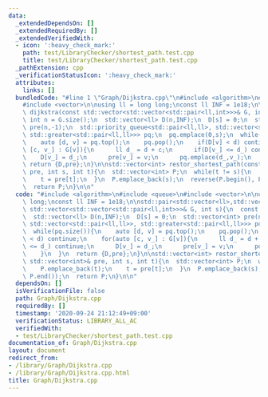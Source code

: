 ```yaml
---
data:
  _extendedDependsOn: []
  _extendedRequiredBy: []
  _extendedVerifiedWith:
  - icon: ':heavy_check_mark:'
    path: test/LibraryChecker/shortest_path.test.cpp
    title: test/LibraryChecker/shortest_path.test.cpp
  _pathExtension: cpp
  _verificationStatusIcon: ':heavy_check_mark:'
  attributes:
    links: []
  bundledCode: "#line 1 \"Graph/Dijkstra.cpp\"\n#include <algorithm>\n#include <queue>\n\
    #include <vector>\n\nusing ll = long long;\nconst ll INF = 1e18;\n\nstd::pair<std::vector<ll>,std::vector<int>>\
    \ dijkstra(const std::vector<std::vector<std::pair<ll,int>>>& G, int s){\n  const\
    \ int n = G.size();\n  std::vector<ll> D(n,INF);\n  D[s] = 0;\n  std::vector<int>\
    \ pre(n,-1);\n  std::priority_queue<std::pair<ll,ll>, std::vector<std::pair<ll,ll>>,\
    \ std::greater<std::pair<ll,ll>>> pq;\n  pq.emplace(0,s);\n  while(pq.size()){\n\
    \    auto [d, v] = pq.top();\n    pq.pop();\n    if(D[v] < d) continue;\n    for(auto\
    \ [c, v_] : G[v]){\n      ll d_ = d + c;\n      if(D[v_] <= d_) continue;\n  \
    \    D[v_] = d_;\n      pre[v_] = v;\n      pq.emplace(d_,v_);\n    }\n  }\n \
    \ return {D,pre};\n}\n\nstd::vector<int> restor_shortest_path(const std::vector<int>&\
    \ pre, int s, int t){\n  std::vector<int> P;\n  while(t != s){\n    P.emplace_back(t);\n\
    \    t = pre[t];\n  }\n  P.emplace_back(s);\n  reverse(P.begin(), P.end());\n\
    \  return P;\n}\n\n"
  code: "#include <algorithm>\n#include <queue>\n#include <vector>\n\nusing ll = long\
    \ long;\nconst ll INF = 1e18;\n\nstd::pair<std::vector<ll>,std::vector<int>> dijkstra(const\
    \ std::vector<std::vector<std::pair<ll,int>>>& G, int s){\n  const int n = G.size();\n\
    \  std::vector<ll> D(n,INF);\n  D[s] = 0;\n  std::vector<int> pre(n,-1);\n  std::priority_queue<std::pair<ll,ll>,\
    \ std::vector<std::pair<ll,ll>>, std::greater<std::pair<ll,ll>>> pq;\n  pq.emplace(0,s);\n\
    \  while(pq.size()){\n    auto [d, v] = pq.top();\n    pq.pop();\n    if(D[v]\
    \ < d) continue;\n    for(auto [c, v_] : G[v]){\n      ll d_ = d + c;\n      if(D[v_]\
    \ <= d_) continue;\n      D[v_] = d_;\n      pre[v_] = v;\n      pq.emplace(d_,v_);\n\
    \    }\n  }\n  return {D,pre};\n}\n\nstd::vector<int> restor_shortest_path(const\
    \ std::vector<int>& pre, int s, int t){\n  std::vector<int> P;\n  while(t != s){\n\
    \    P.emplace_back(t);\n    t = pre[t];\n  }\n  P.emplace_back(s);\n  reverse(P.begin(),\
    \ P.end());\n  return P;\n}\n\n"
  dependsOn: []
  isVerificationFile: false
  path: Graph/Dijkstra.cpp
  requiredBy: []
  timestamp: '2020-09-24 21:12:49+09:00'
  verificationStatus: LIBRARY_ALL_AC
  verifiedWith:
  - test/LibraryChecker/shortest_path.test.cpp
documentation_of: Graph/Dijkstra.cpp
layout: document
redirect_from:
- /library/Graph/Dijkstra.cpp
- /library/Graph/Dijkstra.cpp.html
title: Graph/Dijkstra.cpp
---
```

